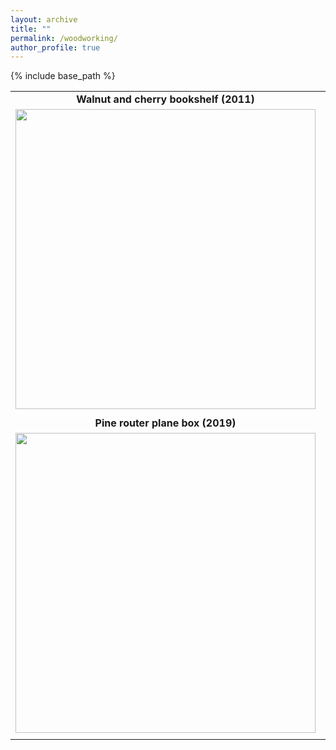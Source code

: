 ```yaml
---
layout: archive
title: ""
permalink: /woodworking/
author_profile: true
---
```


{% include base_path %}

|  |  |
| :---: | :---: |
|**Walnut and cherry bookshelf (2011)** | **Pine and poplar Dutch tool chest (2019)** |
| <img width="480" src="{{site.url}}/images/ww-photos/bookshelf.jpg">|  <img width="480" src="{{site.url}}/images/ww-photos/toolchest.jpg">| 
|   |   |
| **Pine router plane box (2019)** | **Cherry recipe box (2019)** |
| <img width="480" src="{{site.url}}/images/ww-photos/planebox2.jpg">| <img width="480" src="{{site.url}}/images/ww-photos/recipebox.jpg">| 
|   |   |

  

  
